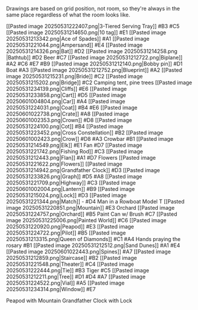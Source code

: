 Drawings are based on grid position, not room, so they're always in the same place regardless of what the room looks like. 

[[Pasted image 20250531222407.png|3-Tiered Serving Tray]] #B3 #C5
[[Pasted image 20250531214650.png\|10 tag]] #E1
[[Pasted image 20250531213342.png\|Ace of Spades]] #A1
[[Pasted image 20250531221044.png|Ampersand]] #E4
[[Pasted image 20250531214326.png|Bat]] #D2 
[[Pasted image 20250531214258.png |Bathtub]] #D2 
Beer #C7
[[Pasted image 20250531212722.png|Biplane]] #A2 #C6 #E7 #B9 
[[Pasted image 20250531212140.png|Bobby pin]] #D1
Boat #A3
[[Pasted image 20250531212752.png|Blueprint]] #A2
[[Pasted image 20250531215231.png|Bride]] #C2 
[[Pasted image 20250531215202.png|Bridge]] #C2
Camping tent, pine trees
[[Pasted image 20250531234139.png|Cliffs]] #E6 
[[Pasted image 20250531233858.png|Cart]] #D5 
[[Pasted image 20250601004804.png|Car]] #A4
[[Pasted image 20250531224031.png|Coat]] #B4 #E6
[[Pasted image 20250601022738.png|Crate]] #A8 
[[Pasted image 20250601002353.png|Crown]] #D8
[[Pasted image 20250531224100.png|Cot]] #B4
[[Pasted image 20250531223452.png|Cross Constellation]] #B2
[[Pasted image 20250601002423.png|Crow]] #D8 #A3
Crowbar #B1 
[[Pasted image 20250531214549.png|Elk]] #E1 
Fan #D7
[[Pasted image 20250531221742.png|Fishing Rod]] #C3
[[Pasted image 20250531212443.png|Flan]] #A1 #D7
Flowers
[[Pasted image 20250531221622.png|Flowers]]
[[Pasted image 20250531214942.png|Grandfather Clock]] #D3 
[[Pasted image 20250531233826.png|Graph]] #D5 #A8
[[Pasted image 20250531221709.png|Highway]] #C3
[[Pasted image 20250601002004.png|Lantern]] #B9
[[Pasted image 20250531215024.png|Lock]] #D3
[[Pasted image 20250531221344.png|Match]] - #D4
Man in a Rowboat
Model T
[[Pasted image 20250531220851.png|Mountain]] #E3
Orchard
[[Pasted image 20250531224757.png|Orchard]] #B5
Paint Can w/ Brush #C7
[[Pasted image 20250531225006.png|Painted World]] #C6
[[Pasted image 20250531220920.png|Peapod]] #E3
[[Pasted image 20250531224722.png|Pilot]] #B5
[[Pasted image 20250531213315.png|Queen of Diamonds]] #C1 #A4
Hands praying the rosary #B1
[[Pasted image 20250531212512.png|Sand Dunes]]  #A1  #E4
[[Pasted image 20250601022443.png|Spines]] #A7
[[Pasted image 20250531212859.png|Staircase]]  #B2 
[[Pasted image 20250531221548.png|Theater]] #C4
[[Pasted image 20250531222444.png|Tie]] #B3
Tiger #C5 
[[Pasted image 20250531212211.png|Tree]] #D1 #D4 #A7 
[[Pasted image 20250531224522.png|Vial]] #A5 
[[Pasted image 20250531234314.png|Window]] #E7


Peapod with Mountain
Grandfather Clock with Lock
